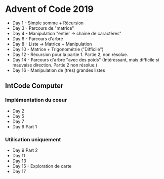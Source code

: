 # Advent of Code 2019

- Day 1 - Simple somme + Récursion
- Day 3 - Parcours de "matrice"
- Day 4 - Manipulation "entier -> chaîne de caractères"
- Day 6 - Parcours d'arbre
- Day 8 - Liste -> Matrice + Manipulation
- Day 10 - Matrice + Trigonométrie ("Difficile")
- Day 12 - Récursion pour la partie 1. Partie 2, non résolue.
- Day 14 - Parcours d'arbre "avec des poids" (Intéressant, mais difficile si mauvaise direction. Partie 2 non résolue.)
- Day 16 - Manipulation de (très) grandes listes

## IntCode Computer

### Implémentation du coeur

- Day 2
- Day 5
- Day 7
- Day 9 Part 1

### Utilisation uniquement
- Day 9 Part 2
- Day 11
- Day 13
- Day 15 - Exploration de carte
- Day 17

